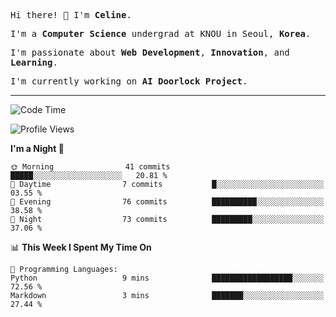 <p><samp>Hi there! 👋 I'm <b>Celine</b>.</samp></p>
<p><samp>I'm a <b>Computer Science</b> undergrad at KNOU in Seoul, <b>Korea</b>.</samp></p>
<p><samp>I'm passionate about <b>Web Development</b>, <b>Innovation</b>, and <b>Learning</b>.</samp></p>
<p><samp>I'm currently working on <b>AI Doorlock Project</b>.</samp></p>
<hr>

<!--START_SECTION:celine-->
![Code Time](http://img.shields.io/badge/Code%20Time-54%20hrs%2010%20mins-blue)

![Profile Views](http://img.shields.io/badge/Profile%20Views-1-blue)

**I'm a Night 🦉** 

```text
🌞 Morning                41 commits          █████░░░░░░░░░░░░░░░░░░░░   20.81 % 
🌆 Daytime                7 commits           █░░░░░░░░░░░░░░░░░░░░░░░░   03.55 % 
🌃 Evening                76 commits          ██████████░░░░░░░░░░░░░░░   38.58 % 
🌙 Night                  73 commits          █████████░░░░░░░░░░░░░░░░   37.06 % 
```


📊 **This Week I Spent My Time On** 

```text
💬 Programming Languages: 
Python                   9 mins              ██████████████████░░░░░░░   72.56 % 
Markdown                 3 mins              ███████░░░░░░░░░░░░░░░░░░   27.44 % 
```


<!--END_SECTION:celine-->
